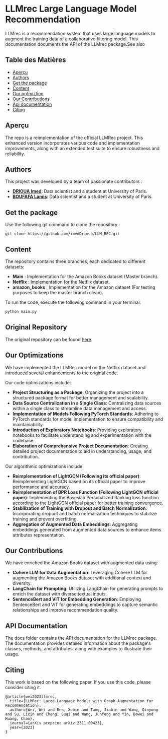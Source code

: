 # LLMrec Large Language Model Recommendation 

LLMrec is a recommendation system that uses large language models to augment the training data of a collaborative filtering model. This documentation documents the API of the LLMrec package.See also

## Table des Matières

- [Aperçu](#aperçu)
- [Authors](#authors)
- [Get the package](#get-the-package)
- [Content](#content)
- [Our optmiztion](#our-optimizations)
- [Our Contributions](#our-contributions)
- [Api documentation](#api-documentation)
- [Citing](#citing)

## Aperçu

The repo is a reimplementation of the official LLMRec project. This enhanced version incorporates various code and implementation improvements, along with an extended test suite to ensure robustness and reliability.

## Authors

This project was developed by a team of passionate contributors :

- **[DRIOUA Imed](https://github.com/imedDrioua)**:  Data scientist and a student at University of Paris.
- **[BOUFAFA Lamis](https://github.com/Lamis1847)**: Data scientist and a student at University of Paris.

## Get the package
Use the following git command to clone the repository : <br>

```git clone https://github.com/imedDrioua/LLM_REC.git```

## Content

The repository contains three branches, each dedicated to different datasets:

- **Main** : Implementation for the Amazon Books dataset (Master branch).
- **Netflix** : Implementation for the Netflix dataset.
- **amazon_books** : Implementation for the Amazon dataset (For testing purposes to keep the master branch clean).

To run the code, execute the following command in your terminal:

```bash
python main.py
```

## Original Repository
The original repository can be found [here](https://github.com/HKUDS/LLMRec).
## Our Optimizations

We have implemented the LLMRec model on the Netflix dataset and introduced several enhancements to the original code.

Our code optimizations include:

- **Project Structuring as a Package**: Organizing the project into a structured package format for better management and scalability.
- **Data Source Centralization in a Single Class**: Centralizing data sources within a single class to streamline data management and access.
- **Implementation of Models Following PyTorch Standards**: Adhering to PyTorch standards for model implementation to ensure compatibility and maintainability.
- **Introduction of Exploratory Notebooks**: Providing exploratory notebooks to facilitate understanding and experimentation with the codebase.
- **Elaboration of Comprehensive Project Documentation**: Creating detailed project documentation to aid in understanding, usage, and contribution.

Our algorithmic optimizations include:

- **Reimplementation of LightGCN (Following its official paper)**: Reimplementing LightGCN based on its official paper to improve performance and accuracy.
- **Reimplementation of BPR Loss Function (Following LightGCN official paper)**: Implementing the Bayesian Personalized Ranking loss function according to the LightGCN official paper for better training convergence.
- **Stabilization of Training with Dropout and Batch Normalization**: Incorporating dropout and batch normalization techniques to stabilize training and prevent overfitting.
- **Aggregation of Augmented Data Embeddings**: Aggregating embeddings generated from augmented data sources to enhance items attributes representation.

## Our Contributions

We have enriched the Amazon Books dataset with augmented data using:

- **Cohere LLM for Data Augmentation**: Leveraging Cohere LLM for augmenting the Amazon Books dataset with additional context and diversity.
- **LangChain for Prompting**: Utilizing LangChain for generating prompts to enrich the dataset with diverse textual inputs.
- **SentenceBert and ViT for Embedding Generation**: Employing SentenceBert and ViT for generating embeddings to capture semantic relationships and improve recommendation quality.
## API Documentation
The docs folder contains the API documentation for the LLMrec package. The documentation provides detailed information about the package's classes, methods, and attributes, along with examples to illustrate their usage.

## Citing

This work is based on the following paper. If you use this code, please consider citing it.

```
@article{wei2023llmrec,
  title={LLMRec: Large Language Models with Graph Augmentation for Recommendation},
  author={Wei, Wei and Ren, Xubin and Tang, Jiabin and Wang, Qinyong and Su, Lixin and Cheng, Suqi and Wang, Junfeng and Yin, Dawei and Huang, Chao},
  journal={arXiv preprint arXiv:2311.00423},
  year={2023}
}
```